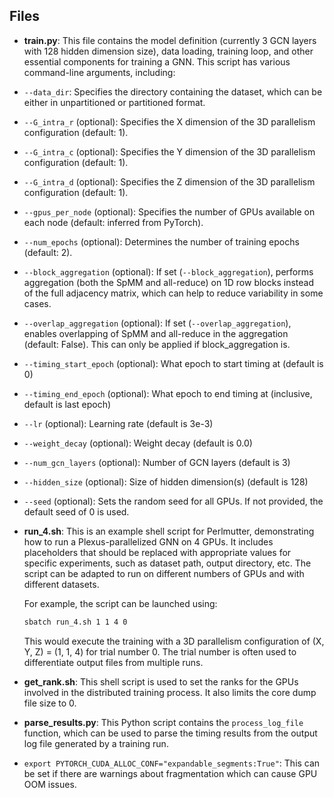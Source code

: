 ## Files

-   **train.py**: This file contains the model definition (currently 3 GCN layers with 128 hidden dimension size), data loading, training loop, and other essential components for training a GNN.
This script has various command-line arguments, including:

  * `--data_dir`: Specifies the directory containing the dataset, which can be either in unpartitioned or partitioned format.

  * `--G_intra_r` (optional): Specifies the X dimension of the 3D parallelism configuration (default: 1).

  * `--G_intra_c` (optional): Specifies the Y dimension of the 3D parallelism configuration (default: 1).

  * `--G_intra_d` (optional): Specifies the Z dimension of the 3D parallelism configuration (default: 1).

  * `--gpus_per_node` (optional): Specifies the number of GPUs available on each node (default: inferred from PyTorch).

  * `--num_epochs` (optional): Determines the number of training epochs (default: 2).

  * `--block_aggregation` (optional): If set (`--block_aggregation`), performs aggregation (both the SpMM and all-reduce) on 1D row blocks instead of the full adjacency matrix, which can help to reduce variability in some cases.

  * `--overlap_aggregation` (optional): If set (`--overlap_aggregation`), enables overlapping of SpMM and all-reduce in the aggregation (default: False). This can only be applied if block_aggregation is.

  * `--timing_start_epoch` (optional): What epoch to start timing at (default is 0)

  * `--timing_end_epoch` (optional): What epoch to end timing at (inclusive, default is last epoch)

  * `--lr` (optional): Learning rate (default is 3e-3)

  * `--weight_decay` (optional): Weight decay (default is 0.0)

  * `--num_gcn_layers` (optional): Number of GCN layers (default is 3)

  * `--hidden_size` (optional): Size of hidden dimension(s) (default is 128)

  * `--seed` (optional): Sets the random seed for all GPUs. If not provided, the default seed of 0 is used.

-   **run_4.sh**: This is an example shell script for Perlmutter, demonstrating how to run a Plexus-parallelized GNN on 4 GPUs.  It includes placeholders that should be replaced with appropriate values for specific experiments, such as dataset path, output directory, etc. The script can be adapted to run on different numbers of GPUs and with different datasets.

    For example, the script can be launched using:
    ```bash
    sbatch run_4.sh 1 1 4 0
    ```
    This would execute the training with a 3D parallelism configuration of (X, Y, Z) = (1, 1, 4) for trial number 0. The trial number is often used to differentiate output files from multiple runs.

-   **get_rank.sh**: This shell script is used to set the ranks for the GPUs involved in the distributed training process. It also limits the core dump file size to 0.

-   **parse_results.py**: This Python script contains the `process_log_file` function, which can be used to parse the timing results from the output log file generated by a training run. 

-   `export PYTORCH_CUDA_ALLOC_CONF="expandable_segments:True"`: This can be set if there are warnings about fragmentation which can cause GPU OOM issues. 
